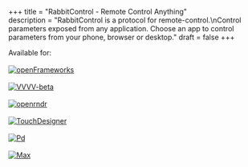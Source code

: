 +++
title = "RabbitControl - Remote Control Anything"  
description = "RabbitControl is a protocol for remote-control.\nControl parameters exposed from any application. Choose an app to control parameters from your phone, browser or desktop."
draft = false
+++

Available for:\
\
[![openFrameworks](/logos/of.png)](/platforms/ofxrabbitcontrol/)\
\
[![VVVV-beta](/logos/vvvv.png)](/platforms/vvvv/)\
\
[![openrndr](/logos/openrndr.png)](/platforms/openrndr/)\
\
[![TouchDesigner](/logos/touchdesigner.png)](/platforms/touchdesigner/)\
\
[![Pd](/logos/pd_logo.png)](/platforms/pd_max/)\
\
[![Max](/logos/max.jpg)](/platforms/pd_max/)    
<!-- ![Fugio](/logos/fugio.png) -->
